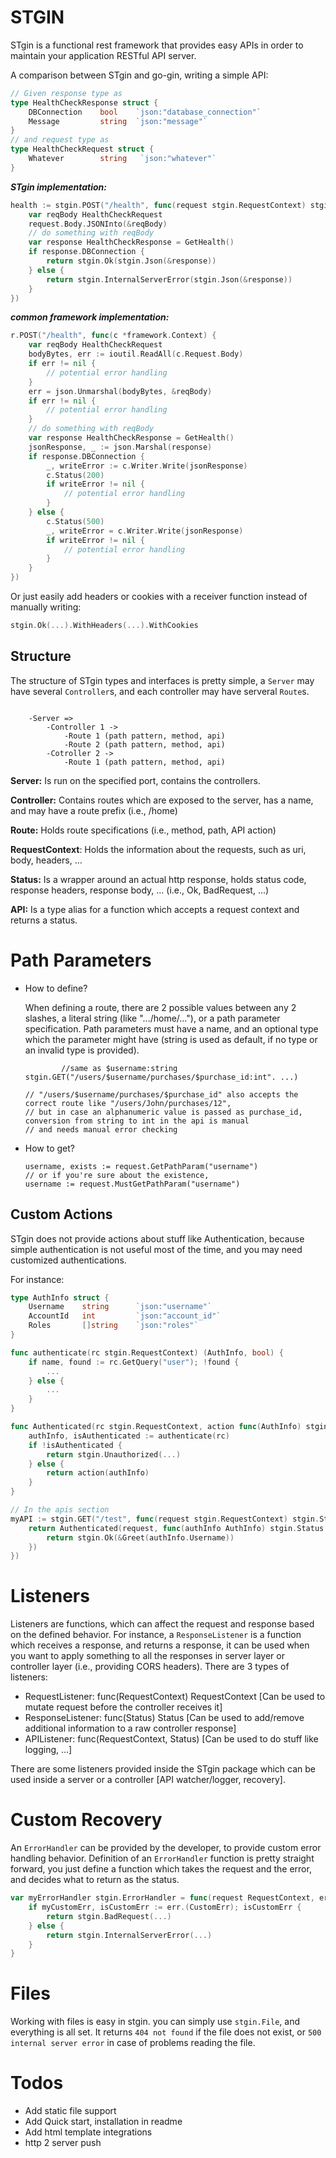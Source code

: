 # STGIN

STgin is a functional rest framework that provides easy APIs in order to maintain your application RESTful API server.

A comparison between STgin and go-gin, writing a simple API:
```go
// Given response type as
type HealthCheckResponse struct {
	DBConnection    bool    `json:"database_connection"`
	Message         string  `json:"message"`
}
// and request type as
type HealthCheckRequest struct {
	Whatever        string   `json:"whatever"`
}
```
***STgin implementation:***
```go
health := stgin.POST("/health", func(request stgin.RequestContext) stgin.Status {
    var reqBody HealthCheckRequest
    request.Body.JSONInto(&reqBody)
    // do something with reqBody
    var response HealthCheckResponse = GetHealth()
    if response.DBConnection {
        return stgin.Ok(stgin.Json(&response)) 
    } else {
        return stgin.InternalServerError(stgin.Json(&response))
    }
})
```
***common framework implementation:***
```go
r.POST("/health", func(c *framework.Context) {
    var reqBody HealthCheckRequest
    bodyBytes, err := ioutil.ReadAll(c.Request.Body)
    if err != nil {
        // potential error handling
    }
    err = json.Unmarshal(bodyBytes, &reqBody)
    if err != nil {
        // potential error handling
    }
	// do something with reqBody
    var response HealthCheckResponse = GetHealth()
    jsonResponse, _ := json.Marshal(response)
    if response.DBConnection {
    	_, writeError := c.Writer.Write(jsonResponse)
        c.Status(200)
        if writeError != nil {
            // potential error handling
        }
    } else {
    	c.Status(500)
    	_, writeError = c.Writer.Write(jsonResponse)
        if writeError != nil {
            // potential error handling
        }
    }
})
```
Or just easily add headers or cookies with a receiver function instead of manually writing:
```go
stgin.Ok(...).WithHeaders(...).WithCookies
```

## Structure

The structure of STgin types and interfaces is pretty simple, a `Server` may have several `Controller`s, and each controller may have serveral `Route`s.
```
    
    -Server =>
        -Controller 1 ->
            -Route 1 (path pattern, method, api)
            -Route 2 (path pattern, method, api)
        -Cotroller 2 ->
            -Route 1 (path pattern, method, api)
```
**Server:** Is run on the specified port, contains the controllers.

**Controller:** Contains routes which are exposed to the server, has a name, and may have a route prefix (i.e., /home)

**Route:** Holds route specifications (i.e., method, path, API action)

**RequestContext**: Holds the information about the requests, such as uri, body, headers, ...

**Status:** Is a wrapper around an actual http response, holds status code, response headers, response body, ... (i.e., Ok, BadRequest, ...)

**API:** Is a type alias for a function which accepts a request context and returns a status.

# Path Parameters
* How to define?

    When defining a route, there are 2 possible values between any 2 slashes, a literal string (like ".../home/..."), or a path parameter specification.
    Path parameters must have a name, and an optional type which the parameter might have (string is used as default, if no type or an invalid type is provided).
  
    ```
            //same as $username:string
    stgin.GET("/users/$username/purchases/$purchase_id:int". ...)
  
    // "/users/$username/purchases/$purchase_id" also accepts the correct route like "/users/John/purchases/12",
    // but in case an alphanumeric value is passed as purchase_id, conversion from string to int in the api is manual
    // and needs manual error checking
    ```
* How to get?
    ```
    username, exists := request.GetPathParam("username")
    // or if you're sure about the existence, 
    username := request.MustGetPathParam("username")
    ```
    
## Custom Actions
STgin does not provide actions about stuff like Authentication, because simple authentication is not useful most of the time, and you may need customized authentications.

For instance:
```go
type AuthInfo struct {
	Username    string      `json:"username"`
	AccountId   int         `json:"account_id"`
	Roles       []string    `json:"roles"`
}

func authenticate(rc stgin.RequestContext) (AuthInfo, bool) {
    if name, found := rc.GetQuery("user"); !found {
    	...
    } else {
        ...
    }
}

func Authenticated(rc stgin.RequestContext, action func(AuthInfo) stgin.Status) stgin.Status {
    authInfo, isAuthenticated := authenticate(rc)
    if !isAuthenticated {
        return stgin.Unauthorized(...)
    } else {
        return action(authInfo)
    }
}

// In the apis section
myAPI := stgin.GET("/test", func(request stgin.RequestContext) stgin.Status {
    return Authenticated(request, func(authInfo AuthInfo) stgin.Status {
        return stgin.Ok(&Greet(authInfo.Username))
    })
})

```

# Listeners
Listeners are functions, which can affect the request and response based on the defined behavior.
For instance, a `ResponseListener` is a function which receives a response, and returns a response, it can be used when you want to apply something to all the responses in server layer or controller layer (i.e., providing CORS headers).
There are 3 types of listeners:
* RequestListener: func(RequestContext) RequestContext [Can be used to mutate request before the controller receives it]
* ResponseListener: func(Status) Status [Can be used to add/remove additional information to a raw controller response]
* APIListener: func(RequestContext, Status) [Can be used to do stuff like logging, ...]

There are some listeners provided inside the STgin package which can be used inside a server or a controller [API watcher/logger, recovery].

# Custom Recovery
An `ErrorHandler` can be provided by the developer, to provide custom error handling behavior.
Definition of an `ErrorHandler` function is pretty straight forward, you just define a function which takes the request and the error, and decides what to return as the status.
```go
var myErrorHandler stgin.ErrorHandler = func(request RequestContext, err any) stgin.Status {
    if myCustomErr, isCustomErr := err.(CustomErr); isCustomErr {
        return stgin.BadRequest(...)
    } else {
        return stgin.InternalServerError(...)
    }
}
```

# Files
Working with files is easy in stgin. you can simply use `stgin.File`, and everything is all set.
It returns `404 not found` if the file does not exist, or `500 internal server error` in case of problems reading the file.

# Todos
* Add static file support
* Add Quick start, installation in readme
* Add html template integrations
* http 2 server push